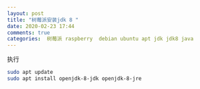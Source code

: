 ```yaml
---
layout: post
title: "树莓派安装jdk 8 "
date: 2020-02-23 17:44
comments: true
categories:  树莓派 raspberry  debian ubuntu apt jdk jdk8 java 
---
```

执行
```bash
sudo apt update
sudo apt install openjdk-8-jdk openjdk-8-jre
```

